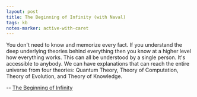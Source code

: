 ```yaml
---
layout: post
title: The Beginning of Infinity (with Naval)
tags: kb
notes-marker: active-with-caret
---
```

You don't need to know and memorize every fact. If you understand the deep underlying theories behind everything then you know at a higher level how everything works. This can all be understood by a single person. It's accessible to anybody. We can have explanations that can reach the entire universe from four theories: Quantum Theory, Theory of Computation, Theory of Evolution, and Theory of Knowledge.

-- [The Beginning of Infinity](https://www.youtube.com/watch?v=jEmJIA0pEf0)
